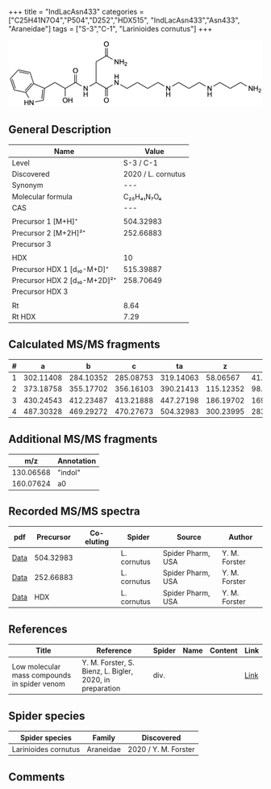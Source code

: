 +++
title = "IndLacAsn433"
categories = ["C25H41N7O4","P504","D252","HDX515",
"IndLacAsn433","Asn433",
"Araneidae"]
tags = ["S-3","C-1",
"Larinioides cornutus"]
+++

![](/img/IndLacAsn433.png)

## General Description

| Name                       | Value              |
|----------------------------|--------------------|
| Level                      | S-3 / C-1          |
| Discovered                 | 2020 / L. cornutus |
| Synonym                    | ---                |
| Molecular formula            | C₂₅H₄₁N₇O₄           |
| CAS                          | ---                  |
|                              |                      |
| Precursor 1 [M+H]⁺           | 504.32983            |
| Precursor 2 [M+2H]²⁺         | 252.66883            |
| Precursor 3                  |                      |
|                              |                      |
| HDX                          | 10                   |
| Precursor HDX 1 [d₁₀-M+D]⁺   | 515.39887            |
| Precursor HDX 2 [d₁₀-M+2D]²⁺ | 258.70649            |
| Precursor HDX 3            |                    |
|                            |                    |
| Rt                         | 8.64                   |
| Rt HDX                     | 7.29                   |

## Calculated MS/MS fragments

| # | a         | b         | c         | ta        | z         | y         | tz        |
|---|-----------|-----------|-----------|-----------|-----------|-----------|-----------|
| 1 | 302.11408 | 284.10352 | 285.08753 | 319.14063 | 58.06567 | 41.03912 | 75.09222 |
| 2 | 373.18758 | 355.17702 | 356.16103 | 390.21413 | 115.12352 | 98.09697 | 132.15007 |
| 3 | 430.24543 | 412.23487 | 413.21888 | 447.27198 | 186.19702 | 169.17047 | 203.22357 |
| 4 | 487.30328 | 469.29272 | 470.27673 | 504.32983 | 300.23995 | 283.21340 | 317.26650 |

## Additional MS/MS fragments

| m/z | Annotation |
|-----|------------|
| 130.06568  | "indol"    |
| 160.07624  | a0         |

## Recorded MS/MS spectra

| pdf                                             | Precursor | Co-eluting | Spider      | Source                       | Author        |
|-------------------------------------------------|-----------|------------|-------------|------------------------------|---------------|
| [Data](/pdf/L-cornutus/504_IndLacAsn433_Lc.pdf) | 504.32983 |           | L. cornutus | Spider Pharm, USA | Y. M. Forster |
| [Data](/pdf/L-cornutus/504_IndLacAsn433_Lc_2.pdf) | 252.66883 |           | L. cornutus | Spider Pharm, USA | Y. M. Forster |
| [Data](/pdf/L-cornutus/504_IndLacAsn433_Lc_HDX.pdf) | HDX |           | L. cornutus | Spider Pharm, USA | Y. M. Forster |


## References

| Title | Reference | Spider | Name | Content | Link |
|-------|-----------|--------|------|---------|------|
| Low molecular mass compounds in spider venom      | Y. M. Forster, S. Bienz, L. Bigler, 2020, in preparation          | div.       |   |   | [Link](unknown) |

## Spider species

| Spider species     | Family     | Discovered           |
|--------------------|------------|----------------------|
| Larinioides cornutus | Araneidae | 2020 / Y. M. Forster |


## Comments
